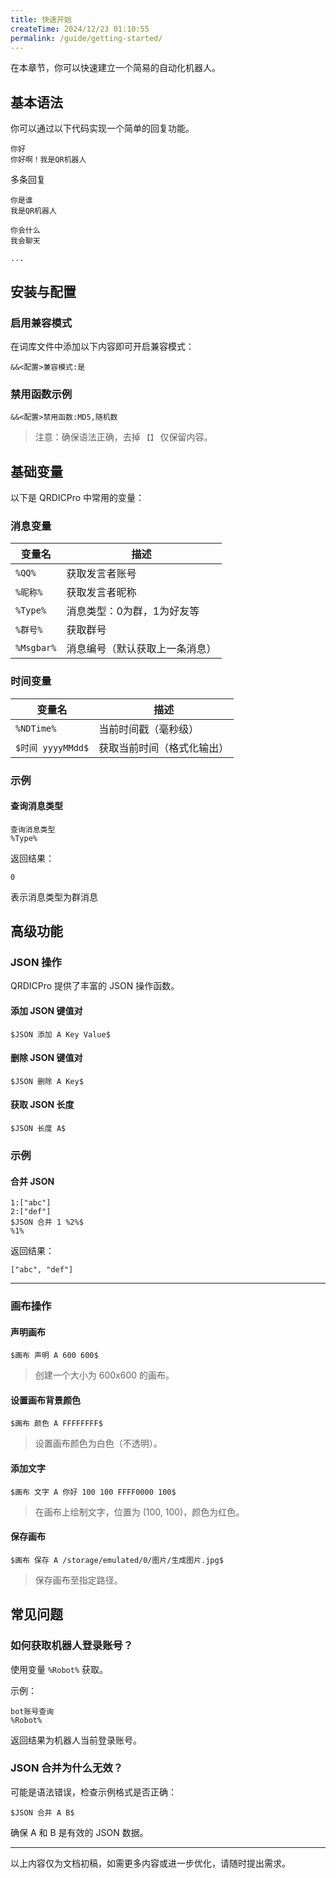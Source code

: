 ```yaml
---
title: 快速开始
createTime: 2024/12/23 01:10:55
permalink: /guide/getting-started/
---
```

在本章节，你可以快速建立一个简易的自动化机器人。

## 基本语法

你可以通过以下代码实现一个简单的回复功能。
```qr
你好
你好啊！我是QR机器人
```
多条回复
```qr
你是谁
我是QR机器人

你会什么
我会聊天

...
```

## 安装与配置

### 启用兼容模式

在词库文件中添加以下内容即可开启兼容模式：

```plaintext
&&<配置>兼容模式:是
```

### 禁用函数示例

```plaintext
&&<配置>禁用函数:MD5,随机数
```

> 注意：确保语法正确，去掉 `【】` 仅保留内容。


## 基础变量

以下是 QRDICPro 中常用的变量：

### 消息变量

| 变量名         | 描述                          |
|----------------|-------------------------------|
| `%QQ%`         | 获取发言者账号               |
| `%昵称%`       | 获取发言者昵称               |
| `%Type%`       | 消息类型：0为群，1为好友等   |
| `%群号%`       | 获取群号                     |
| `%Msgbar%`     | 消息编号（默认获取上一条消息）|

### 时间变量

| 变量名           | 描述                          |
|------------------|-------------------------------|
| `%NDTime%`       | 当前时间戳（毫秒级）          |
| `$时间 yyyyMMdd$`| 获取当前时间（格式化输出）    |

### 示例

#### 查询消息类型

```plaintext
查询消息类型
%Type%
```

返回结果：

```plaintext
0
```

表示消息类型为群消息


## 高级功能

### JSON 操作

QRDICPro 提供了丰富的 JSON 操作函数。

#### 添加 JSON 键值对

```plaintext
$JSON 添加 A Key Value$
```

#### 删除 JSON 键值对

```plaintext
$JSON 删除 A Key$
```

#### 获取 JSON 长度

```plaintext
$JSON 长度 A$
```

### 示例

#### 合并 JSON

```plaintext
1:["abc"]
2:["def"]
$JSON 合并 1 %2%$
%1%
```

返回结果：

```plaintext
["abc", "def"]
```

---

### 画布操作

#### 声明画布

```plaintext
$画布 声明 A 600 600$
```

> 创建一个大小为 600x600 的画布。

#### 设置画布背景颜色

```plaintext
$画布 颜色 A FFFFFFFF$
```

> 设置画布颜色为白色（不透明）。

#### 添加文字

```plaintext
$画布 文字 A 你好 100 100 FFFF0000 100$
```

> 在画布上绘制文字，位置为 (100, 100)，颜色为红色。

#### 保存画布

```plaintext
$画布 保存 A /storage/emulated/0/图片/生成图片.jpg$
```

> 保存画布至指定路径。

## 常见问题

### 如何获取机器人登录账号？

使用变量 `%Robot%` 获取。

示例：

```plaintext
bot账号查询
%Robot%
```

返回结果为机器人当前登录账号。

### JSON 合并为什么无效？

可能是语法错误，检查示例格式是否正确：

```plaintext
$JSON 合并 A B$
```

确保 A 和 B 是有效的 JSON 数据。

---

以上内容仅为文档初稿，如需更多内容或进一步优化，请随时提出需求。
